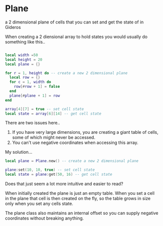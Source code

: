 # Plane
a 2 dimensional plane of cells that you can set and get the state of in Gideros

When creating a 2 diensional array to hold states you would usually do something like this..
```Lua

local width =50
local height = 20
local plane = {}

for r = 1, height do -- create a new 2 dimensional plane
  local row = {}
  for c = 1, width do
    row[#row + 1] = false
  end
  plane[#plane + 1] = row
end

array[4][7] = true -- set cell state
local state = array[6][14] -- get cell state
```
There are two issues here..
1. If you have very large dimensions, you are creating a giant table of cells, some of which might never be accessed.
2. You can't use negative coordinates when accessing this array.

My solution...
```Lua
local plane = Plane.new() -- create a new 2 dimensional plane

plane:set(10, 10, true) -- set cell state
local state = plane:get(50, 16) -- get cell state
 ```
Does that just seem a lot more intuitive and easier to read?

When initially created the plane is just an empty table. When you set a cell in the plane that cell is then created on the fly, so the table grows in size only when you set any cells state.

The plane class also maintains an internal offset so you can supply negative coordinates without breaking anything.
